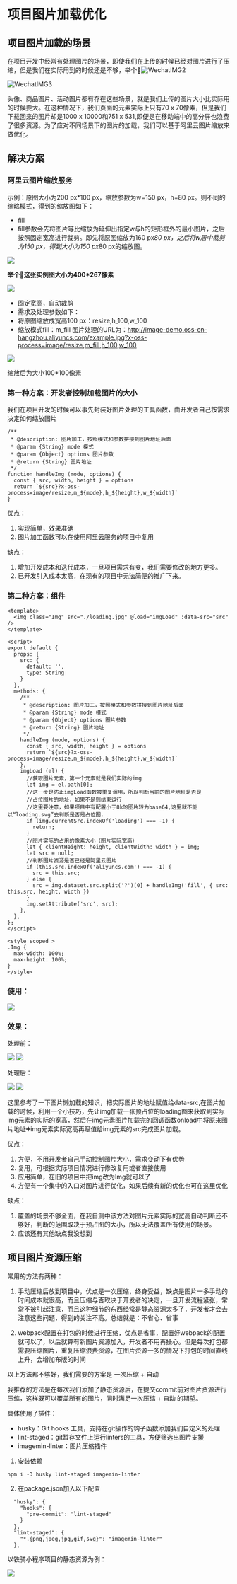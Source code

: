 # 项目图片加载优化
## 项目图片加载的场景
在项目开发中经常有处理图片的场景，即使我们在上传的时候已经对图片进行了压缩，但是我们在实际用到的时候还是不够，举个🌰![WechatIMG2](media/16044112946969/WechatIMG2.png)

![WechatIMG3](media/16044112946969/WechatIMG3.png)


头像、商品图片、活动图片都有存在这些场景，就是我们上传的图片大小比实际用的时候要大。在这种情况下，我们页面的元素实际上只有70 x 70像素，但是我们下载回来的图片却是1000 x 10000和751 x 531,即便是在移动端中的高分屏也浪费了很多资源。为了应对不同场景下的图片的加载，我们可以基于阿里云图片缩放来做优化。

## 解决方案

### 阿里云图片缩放服务

示例：原图大小为200 px*100 px，缩放参数为w=150 px，h=80 px。则不同的缩略模式，得到的缩放图如下：

* fill
* fill参数会先将图片等比缩放为延伸出指定w与h的矩形框外的最小图片，之后按照固定宽高进行裁剪。即先将原图缩放为160 px*80 px，之后将w居中裁剪为150 px，得到大小为150 px*80 px的缩放图。

![](media/16044112946969/16044132553057.jpg)


**举个🌰这张实例图大小为400\*267像素**

![](media/16044112946969/16044127635404.jpg)

* 固定宽高，自动裁剪
* 需求及处理参数如下：
* 将原图缩放成宽高100 px：resize,h_100,w_100
* 缩放模式fill：m_fill
图片处理的URL为：http://image-demo.oss-cn-hangzhou.aliyuncs.com/example.jpg?x-oss-process=image/resize,m_fill,h_100,w_100

![](media/16044112946969/16044131856697.jpg)

缩放后为大小100\*100像素

### 第一种方案：开发者控制加载图片的大小
我们在项目开发的时候可以事先封装好图片处理的工具函数，由开发者自己按需求决定如何缩放图片
```
/**
 * @description: 图片加工，按照模式和参数拼接到图片地址后面
 * @param {String} mode 模式 
 * @param {Object} options 图片参数 
 * @return {String} 图片地址
 */
function handleImg (mode, options) {
  const { src, width, height } = options
  return `${src}?x-oss-process=image/resize,m_${mode},h_${height},w_${width}`
}
```
优点：
1. 实现简单，效果准确
2. 图片加工函数可以在使用阿里云服务的项目中复用

缺点：
1. 增加开发成本和迭代成本，一旦项目需求有变，我们需要修改的地方更多。
2. 已开发引入成本太高，在现有的项目中无法简便的推广下来。


### 第二种方案：组件


```
<template>
  <img class="Img" src="./loading.jpg" @load="imgLoad" :data-src="src" />
</template>

<script>
export default {
  props: {
    src: {
      default: '',
      type: String
    }
  },
  methods: {
    /**
     * @description: 图片加工，按照模式和参数拼接到图片地址后面
     * @param {String} mode 模式 
     * @param {Object} options 图片参数 
     * @return {String} 图片地址
     */
    handleImg (mode, options) {
      const { src, width, height } = options
      return `${src}?x-oss-process=image/resize,m_${mode},h_${height},w_${width}`
    },
    imgLoad (el) {
      //获取图片元素，第一个元素就是我们实际的img
      let img = el.path[0];
      //这一步是防止imgLoad函数被重复调用，所以判断当前的图片地址是否是
      //占位图片的地址，如果不是则结束运行
      //这里要注意，如果项目中有配置小于8k的图片转为base64,这里就不能以“loading.svg”去判断是否是占位图，
      if (img.currentSrc.indexOf('loading') === -1) {
        return;
      }
      //图片实际的占用的像素大小（图片实际宽高）
      let { clientHeight: height, clientWidth: width } = img;
      let src = null;
      //判断图片资源是否已经是阿里云图片
      if (this.src.indexOf('aliyuncs.com') === -1) {
        src = this.src;
      } else {
        src = img.dataset.src.split('?')[0] + handleImg('fill', { src: this.src, height, width })
      }
      img.setAttribute('src', src);
    },
  },
};
</script>

<style scoped >
.Img {
  max-width: 100%;
  max-height: 100%;
}
</style>
```
### 使用：
![](media/16044112946969/IMG20201105-210036384.jpeg)


### 效果：

处理前：

![](media/16044112946969/IMG20201105-205753812.jpeg)
![](media/16044112946969/IMG20201105-205633278.jpeg)

处理后：

![](media/16044112946969/IMG20201105-205032125.jpeg)
![](media/16044112946969/IMG20201105-205400777.jpeg)




这里参考了一下图片懒加载的知识，把实际图片的地址赋值给data-src,在图片加载的时候，利用一个小技巧，先让img加载一张预占位的loading图来获取到实际img元素的实际的宽高，然后在img元素图片加载完的回调函数onload中将原来图片地址➕img元素实际宽高再赋值给img元素的src完成图片加载。

优点：

1. 方便，不用开发者自己手动控制图片大小，需求变动下有优势
2. 复用，可根据实际项目情况进行修改复用或者直接使用
3. 应用简单，在旧的项目中把img改为Img就可以了
4. 方便有一个集中的入口对图片进行优化，如果后续有新的优化也可在这里优化

缺点：
1. 覆盖的场景不够全面，在我自测中该方法对图片元素实际的宽高自动判断还不够好，判断的范围取决于预占图的大小，所以无法覆盖所有使用的场景。
2. 应该还有其他缺点我没想到


## 项目图片资源压缩
常用的方法有两种：
1. 手动压缩后放到项目中，优点是一次压缩，终身受益，缺点是图片一多手动的时间成本就很高，而且压缩与否取决于开发者的决定，一旦开发流程紧张，常常不被引起注意，而且这种细节的东西经常是静态资源太多了，开发者才会去注意这些问题，得到的关注不高。总结就是：不省心、省事

2. webpack配置在打包的时候进行压缩，优点是省事，配置好webpack的配置就可以了，以后就算有新图片资源加入，开发者不用再操心。但是每次打包都需要压缩图片，重复压缩浪费资源，在图片资源一多的情况下打包的时间直线上升，会增加布版的时间

以上方法都不够好，我们需要的方案是 一次压缩 + 自动 

我推荐的方法是在每次我们添加了静态资源后，在提交commit前对图片资源进行压缩，这样既可以覆盖所有的图片，同时满足一次压缩 + 自动 的期望。

具体使用了插件：

 * husky：Git hooks 工具，支持在git操作的钩子函数添加我们自定义的处理
 * lint-staged：git暂存文件上运行linters的工具，方便筛选出图片支援
 * imagemin-linter：图片压缩插件

 1. 安装依赖

```
npm i -D husky lint-staged imagemin-linter
```
2. 在package.json加入以下配置
```
  "husky": {
    "hooks": {
      "pre-commit": "lint-staged"
    }
  },
  "lint-staged": {
    "*.{png,jpeg,jpg,gif,svg}": "imagemin-linter"
  },
```
以铁骑小程序项目的静态资源为例：

![](media/16044112946969/IMG20201104-142432440.jpeg)
